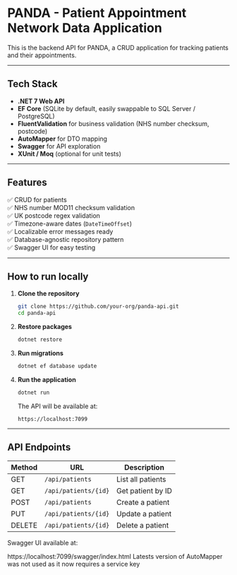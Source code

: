 ﻿# PANDA - Patient Appointment Network Data Application

This is the backend API for PANDA, a CRUD application for tracking patients and their appointments.

---

## Tech Stack

- **.NET 7 Web API**
- **EF Core** (SQLite by default, easily swappable to SQL Server / PostgreSQL)
- **FluentValidation** for business validation (NHS number checksum, postcode)
- **AutoMapper** for DTO mapping
- **Swagger** for API exploration
- **XUnit / Moq** (optional for unit tests)

---

## Features

✅ CRUD for patients  
✅ NHS number MOD11 checksum validation  
✅ UK postcode regex validation  
✅ Timezone-aware dates (`DateTimeOffset`)  
✅ Localizable error messages ready  
✅ Database-agnostic repository pattern  
✅ Swagger UI for easy testing

---

## How to run locally

1. **Clone the repository**
    ```bash
    git clone https://github.com/your-org/panda-api.git
    cd panda-api
    ```

2. **Restore packages**
    ```bash
    dotnet restore
    ```

3. **Run migrations**
    ```bash
    dotnet ef database update
    ```

4. **Run the application**
    ```bash
    dotnet run
    ```
    The API will be available at:  
    ```
    https://localhost:7099
    ```

---

## API Endpoints

| Method | URL                  | Description              |
|--------|----------------------|--------------------------|
| GET    | `/api/patients`      | List all patients        |
| GET    | `/api/patients/{id}` | Get patient by ID        |
| POST   | `/api/patients`      | Create a patient         |
| PUT    | `/api/patients/{id}` | Update a patient         |
| DELETE | `/api/patients/{id}` | Delete a patient         |

Swagger UI available at:

https://localhost:7099/swagger/index.html
Latests version of AutoMapper was not used as it now requires a service key